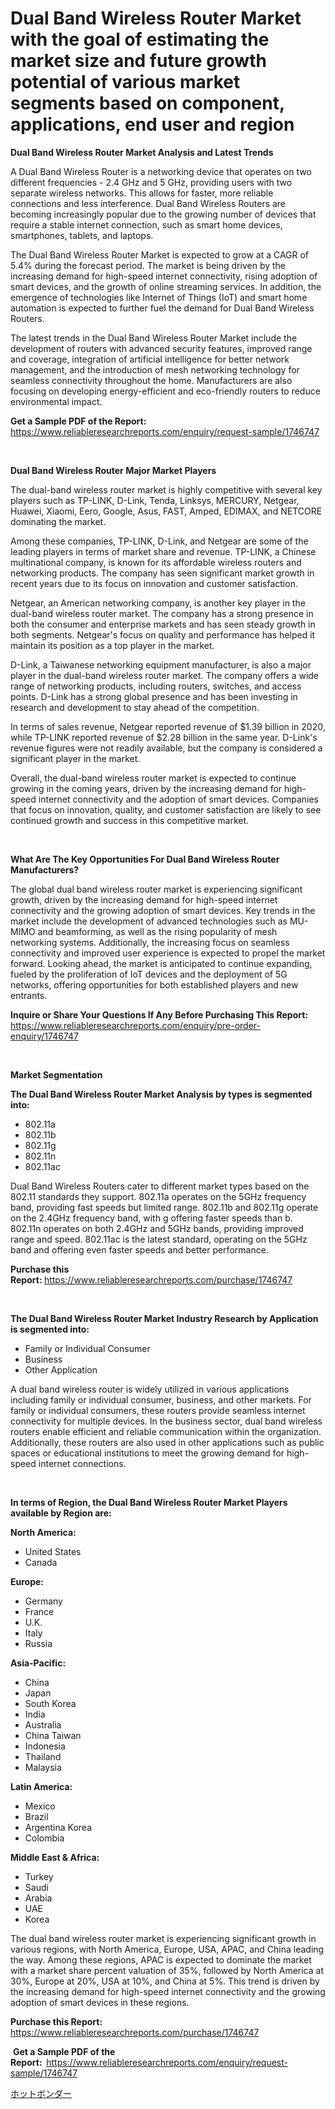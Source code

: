 <p><h1>Dual Band Wireless Router Market with the goal of estimating the market size and future growth potential of various market segments based on component, applications, end user and region</h1></p><p><strong>Dual Band Wireless Router Market Analysis and Latest Trends</strong></p>
<p><p>A Dual Band Wireless Router is a networking device that operates on two different frequencies - 2.4 GHz and 5 GHz, providing users with two separate wireless networks. This allows for faster, more reliable connections and less interference. Dual Band Wireless Routers are becoming increasingly popular due to the growing number of devices that require a stable internet connection, such as smart home devices, smartphones, tablets, and laptops.</p><p>The Dual Band Wireless Router Market is expected to grow at a CAGR of 5.4% during the forecast period. The market is being driven by the increasing demand for high-speed internet connectivity, rising adoption of smart devices, and the growth of online streaming services. In addition, the emergence of technologies like Internet of Things (IoT) and smart home automation is expected to further fuel the demand for Dual Band Wireless Routers.</p><p>The latest trends in the Dual Band Wireless Router Market include the development of routers with advanced security features, improved range and coverage, integration of artificial intelligence for better network management, and the introduction of mesh networking technology for seamless connectivity throughout the home. Manufacturers are also focusing on developing energy-efficient and eco-friendly routers to reduce environmental impact.</p></p>
<p><strong>Get a Sample PDF of the Report:&nbsp;</strong> <a href="https://www.reliableresearchreports.com/enquiry/request-sample/1746747">https://www.reliableresearchreports.com/enquiry/request-sample/1746747</a></p>
<p>&nbsp;</p>
<p><strong>Dual Band Wireless Router Major Market Players</strong></p>
<p><p>The dual-band wireless router market is highly competitive with several key players such as TP-LINK, D-Link, Tenda, Linksys, MERCURY, Netgear, Huawei, Xiaomi, Eero, Google, Asus, FAST, Amped, EDIMAX, and NETCORE dominating the market. </p><p>Among these companies, TP-LINK, D-Link, and Netgear are some of the leading players in terms of market share and revenue. TP-LINK, a Chinese multinational company, is known for its affordable wireless routers and networking products. The company has seen significant market growth in recent years due to its focus on innovation and customer satisfaction.</p><p>Netgear, an American networking company, is another key player in the dual-band wireless router market. The company has a strong presence in both the consumer and enterprise markets and has seen steady growth in both segments. Netgear's focus on quality and performance has helped it maintain its position as a top player in the market.</p><p>D-Link, a Taiwanese networking equipment manufacturer, is also a major player in the dual-band wireless router market. The company offers a wide range of networking products, including routers, switches, and access points. D-Link has a strong global presence and has been investing in research and development to stay ahead of the competition.</p><p>In terms of sales revenue, Netgear reported revenue of $1.39 billion in 2020, while TP-LINK reported revenue of $2.28 billion in the same year. D-Link's revenue figures were not readily available, but the company is considered a significant player in the market.</p><p>Overall, the dual-band wireless router market is expected to continue growing in the coming years, driven by the increasing demand for high-speed internet connectivity and the adoption of smart devices. Companies that focus on innovation, quality, and customer satisfaction are likely to see continued growth and success in this competitive market.</p></p>
<p>&nbsp;</p>
<p><strong>What Are The Key Opportunities For Dual Band Wireless Router Manufacturers?</strong></p>
<p><p>The global dual band wireless router market is experiencing significant growth, driven by the increasing demand for high-speed internet connectivity and the growing adoption of smart devices. Key trends in the market include the development of advanced technologies such as MU-MIMO and beamforming, as well as the rising popularity of mesh networking systems. Additionally, the increasing focus on seamless connectivity and improved user experience is expected to propel the market forward. Looking ahead, the market is anticipated to continue expanding, fueled by the proliferation of IoT devices and the deployment of 5G networks, offering opportunities for both established players and new entrants.</p></p>
<p><strong>Inquire or Share Your Questions If Any Before Purchasing This Report:</strong> <a href="https://www.reliableresearchreports.com/enquiry/pre-order-enquiry/1746747">https://www.reliableresearchreports.com/enquiry/pre-order-enquiry/1746747</a></p>
<p>&nbsp;</p>
<p><strong>Market Segmentation</strong></p>
<p><strong>The Dual Band Wireless Router Market Analysis by types is segmented into:</strong></p>
<p><ul><li>802.11a</li><li>802.11b</li><li>802.11g</li><li>802.11n</li><li>802.11ac</li></ul></p>
<p><p>Dual Band Wireless Routers cater to different market types based on the 802.11 standards they support. 802.11a operates on the 5GHz frequency band, providing fast speeds but limited range. 802.11b and 802.11g operate on the 2.4GHz frequency band, with g offering faster speeds than b. 802.11n operates on both 2.4GHz and 5GHz bands, providing improved range and speed. 802.11ac is the latest standard, operating on the 5GHz band and offering even faster speeds and better performance.</p></p>
<p><strong>Purchase this Report:&nbsp;</strong><a href="https://www.reliableresearchreports.com/purchase/1746747">https://www.reliableresearchreports.com/purchase/1746747</a></p>
<p>&nbsp;</p>
<p><strong>The Dual Band Wireless Router Market Industry Research by Application is segmented into:</strong></p>
<p><ul><li>Family or Individual Consumer</li><li>Business</li><li>Other Application</li></ul></p>
<p><p>A dual band wireless router is widely utilized in various applications including family or individual consumer, business, and other markets. For family or individual consumers, these routers provide seamless internet connectivity for multiple devices. In the business sector, dual band wireless routers enable efficient and reliable communication within the organization. Additionally, these routers are also used in other applications such as public spaces or educational institutions to meet the growing demand for high-speed internet connections.</p></p>
<p>&nbsp;</p>
<p><strong>In terms of Region, the Dual Band Wireless Router Market Players available by Region are:</strong></p>
<p>
    <p> <strong> North America: </strong>
        <ul>
            <li>United States</li>
            <li>Canada</li>
        </ul>
        </p> 
    <p> <strong> Europe: </strong>
        <ul>
            <li>Germany</li>
            <li>France</li>
            <li>U.K.</li>
            <li>Italy</li>
            <li>Russia</li>
        </ul>
        </p> 
    <p> <strong> Asia-Pacific: </strong>
        <ul>
            <li>China</li>
            <li>Japan</li>
            <li>South Korea</li>
            <li>India</li>
            <li>Australia</li>
            <li>China Taiwan</li>
            <li>Indonesia</li>
            <li>Thailand</li>
            <li>Malaysia</li>
        </ul>
        </p> 
    <p> <strong> Latin America: </strong>
        <ul>
            <li>Mexico</li>
            <li>Brazil</li>
            <li>Argentina Korea</li>
            <li>Colombia</li>
        </ul>
        </p> 
    <p> <strong> Middle East & Africa: </strong>
        <ul>
            <li>Turkey</li>
            <li>Saudi</li>
            <li>Arabia</li>
            <li>UAE</li>
            <li>Korea</li>
        </ul>
    </p>
    </p>
<p><p>The dual band wireless router market is experiencing significant growth in various regions, with North America, Europe, USA, APAC, and China leading the way. Among these regions, APAC is expected to dominate the market with a market share percent valuation of 35%, followed by North America at 30%, Europe at 20%, USA at 10%, and China at 5%. This trend is driven by the increasing demand for high-speed internet connectivity and the growing adoption of smart devices in these regions.</p></p>
<p><strong>Purchase this Report: </strong><a href="https://www.reliableresearchreports.com/purchase/1746747">https://www.reliableresearchreports.com/purchase/1746747</a></p>
<p>&nbsp;<strong>Get a Sample PDF of the Report:&nbsp;&nbsp;</strong><a href="https://www.reliableresearchreports.com/enquiry/request-sample/1746747">https://www.reliableresearchreports.com/enquiry/request-sample/1746747</a></p>
<p><strong></strong></p>
<p><p><a href="https://github.com/mreklxf44233/Market-Research-Report-List-1/blob/main/22360069551.md">ホットボンダー</a></p></p>